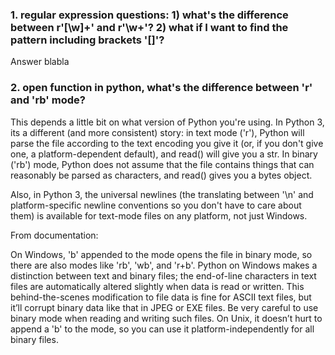 ### 1. regular expression questions: 1) what's the difference between r'[\w]+' and r'\w+'? 2) what if I want to find the pattern including brackets '[]'?
Answer blabla
### 2. open function in python, what's the difference between 'r' and 'rb' mode?
This depends a little bit on what version of Python you're using. In Python 3, its a different (and more consistent) story: in text mode ('r'), Python will parse the file according to the text encoding you give it (or, if you don't give one, a platform-dependent default), and read() will give you a str. In binary ('rb') mode, Python does not assume that the file contains things that can reasonably be parsed as characters, and read() gives you a bytes object.

Also, in Python 3, the universal newlines (the translating between '\n' and platform-specific newline conventions so you don't have to care about them) is available for text-mode files on any platform, not just Windows.

From documentation:

On Windows, 'b' appended to the mode opens the file in binary mode, so there are also modes like 'rb', 'wb', and 'r+b'. Python on Windows makes a distinction between text and binary files; the end-of-line characters in text files are automatically altered slightly when data is read or written. This behind-the-scenes modification to file data is fine for ASCII text files, but it’ll corrupt binary data like that in JPEG or EXE files. Be very careful to use binary mode when reading and writing such files. On Unix, it doesn’t hurt to append a 'b' to the mode, so you can use it platform-independently for all binary files.
